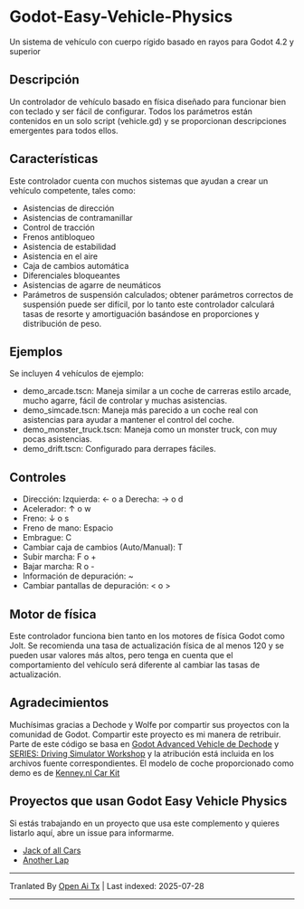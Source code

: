 # Godot-Easy-Vehicle-Physics
Un sistema de vehículo con cuerpo rígido basado en rayos para Godot 4.2 y superior

## Descripción
Un controlador de vehículo basado en física diseñado para funcionar bien con teclado y ser fácil de configurar. Todos los parámetros están contenidos en un solo script (vehicle.gd) y se proporcionan descripciones emergentes para todos ellos.

## Características
Este controlador cuenta con muchos sistemas que ayudan a crear un vehículo competente, tales como:
- Asistencias de dirección
- Asistencias de contramanillar
- Control de tracción
- Frenos antibloqueo
- Asistencia de estabilidad
- Asistencia en el aire
- Caja de cambios automática
- Diferenciales bloqueantes
- Asistencias de agarre de neumáticos
- Parámetros de suspensión calculados; obtener parámetros correctos de suspensión puede ser difícil, por lo tanto este controlador calculará tasas de resorte y amortiguación basándose en proporciones y distribución de peso.

## Ejemplos
Se incluyen 4 vehículos de ejemplo:
- demo_arcade.tscn: Maneja similar a un coche de carreras estilo arcade, mucho agarre, fácil de controlar y muchas asistencias.
- demo_simcade.tscn: Maneja más parecido a un coche real con asistencias para ayudar a mantener el control del coche.
- demo_monster_truck.tscn: Maneja como un monster truck, con muy pocas asistencias.
- demo_drift.tscn: Configurado para derrapes fáciles.

## Controles
- Dirección: Izquierda: ← o a Derecha: → o d
- Acelerador: ↑ o w
- Freno: ↓ o s
- Freno de mano: Espacio
- Embrague: C
- Cambiar caja de cambios (Auto/Manual): T
- Subir marcha: F o +
- Bajar marcha: R o -
- Información de depuración: ~
- Cambiar pantallas de depuración: < o >

## Motor de física
Este controlador funciona bien tanto en los motores de física Godot como Jolt. Se recomienda una tasa de actualización física de al menos 120 y se pueden usar valores más altos, pero tenga en cuenta que el comportamiento del vehículo será diferente al cambiar las tasas de actualización.

## Agradecimientos
Muchísimas gracias a Dechode y Wolfe por compartir sus proyectos con la comunidad de Godot. Compartir este proyecto es mi manera de retribuir. Parte de este código se basa en [Godot Advanced Vehicle de Dechode](https://github.com/Dechode/Godot-Advanced-Vehicle) y [SERIES: Driving Simulator Workshop](https://lupine-vidya.itch.io/gdsim/devlog/677572/series-driving-simulator-workshop-mirror) y la atribución está incluida en los archivos fuente correspondientes.
El modelo de coche proporcionado como demo es de [Kenney.nl Car Kit](https://www.kenney.nl/assets/car-kit)

## Proyectos que usan Godot Easy Vehicle Physics
Si estás trabajando en un proyecto que usa este complemento y quieres listarlo aquí, abre un issue para informarme.
- [Jack of all Cars](https://dashoe1.itch.io/jack-of-all-cars)
- [Another Lap](https://store.steampowered.com/app/3550210/Another_Lap/)


---

Tranlated By [Open Ai Tx](https://github.com/OpenAiTx/OpenAiTx) | Last indexed: 2025-07-28

---